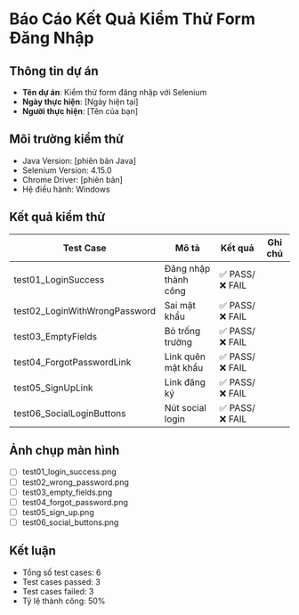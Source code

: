 # Báo Cáo Kết Quả Kiểm Thử Form Đăng Nhập

## Thông tin dự án
- **Tên dự án**: Kiểm thử form đăng nhập với Selenium
- **Ngày thực hiện**: [Ngày hiện tại]
- **Người thực hiện**: [Tên của bạn]

## Môi trường kiểm thử
- Java Version: [phiên bản Java]
- Selenium Version: 4.15.0
- Chrome Driver: [phiên bản]
- Hệ điều hành: Windows

## Kết quả kiểm thử

| Test Case | Mô tả | Kết quả | Ghi chú |
|-----------|-------|---------|---------|
| test01_LoginSuccess | Đăng nhập thành công | ✅ PASS/❌ FAIL | |
| test02_LoginWithWrongPassword | Sai mật khẩu | ✅ PASS/❌ FAIL | |
| test03_EmptyFields | Bỏ trống trường | ✅ PASS/❌ FAIL | |
| test04_ForgotPasswordLink | Link quên mật khẩu | ✅ PASS/❌ FAIL | |
| test05_SignUpLink | Link đăng ký | ✅ PASS/❌ FAIL | |
| test06_SocialLoginButtons | Nút social login | ✅ PASS/❌ FAIL | |

## Ảnh chụp màn hình
- [ ] test01_login_success.png
- [ ] test02_wrong_password.png  
- [ ] test03_empty_fields.png
- [ ] test04_forgot_password.png
- [ ] test05_sign_up.png
- [ ] test06_social_buttons.png

## Kết luận
- Tổng số test cases: 6
- Test cases passed: 3
- Test cases failed: 3
- Tỷ lệ thành công: 50%
